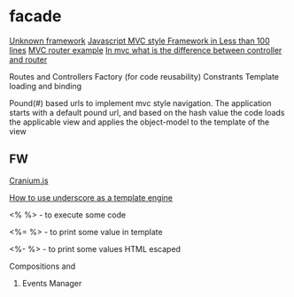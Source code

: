 # facade

[Unknown framework](https://www.shipwire.com/w/jobs/unknown-javascript-framework/)
[Javascript MVC style Framework in Less than 100 lines](http://www.codeproject.com/Articles/869488/JavaScript-MVC-Style-Framework-in-Less-Than-Lines)
[MVC router example](https://github.com/Nitij/JsMvc/blob/master/Basic%20Version/index.html)
[In mvc what is the difference between controller and router](http://softwareengineering.stackexchange.com/questions/135495/in-mvc-what-is-the-difference-between-controller-and-router)

Routes and Controllers
Factory (for code reusability)
Constrants
Template loading and binding

Pound(#) based urls to implement mvc style navigation. The application starts with a default
pound url, and based on the hash value the code loads the applicable view and applies the object-model
to the template of the view

## FW

[Cranium.js](https://gist.github.com/addyosmani/3769967)

[How to use underscore as a template engine](http://stackoverflow.com/questions/4778881/how-to-use-underscore-js-as-a-template-engine)

<%  %> - to execute some code

<%= %> - to print some value in template

<%- %> - to print some values HTML escaped

Compositions and 

1. Events Manager
